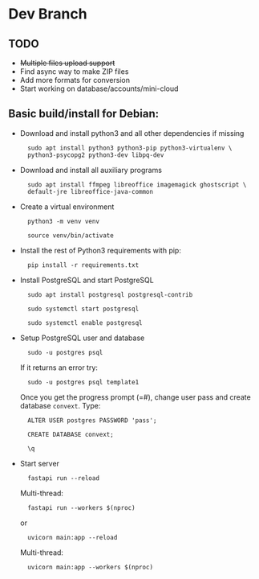 # Dev Branch

## TODO

- ~~Multiple files upload support~~
- Find async way to make ZIP files
- Add more formats for conversion
- Start working on database/accounts/mini-cloud

## Basic build/install for Debian:
- Download and install python3 and all other dependencies if missing
        
        sudo apt install python3 python3-pip python3-virtualenv \
        python3-psycopg2 python3-dev libpq-dev

- Download and install all auxiliary programs

        sudo apt install ffmpeg libreoffice imagemagick ghostscript \
        default-jre libreoffice-java-common

- Create a virtual environment
        
        python3 -m venv venv

        source venv/bin/activate

- Install the rest of Python3 requirements with pip:
        
        pip install -r requirements.txt

- Install PostgreSQL and start PostgreSQL

        sudo apt install postgresql postgresql-contrib

        sudo systemctl start postgresql

        sudo systemctl enable postgresql

- Setup PostgreSQL user and database
        
        sudo -u postgres psql

    If it returns an error try:
        
        sudo -u postgres psql template1

    Once you get the progress prompt (=#), 
    change user pass and create database `convext`. 
    Type:
        
        ALTER USER postgres PASSWORD 'pass';

        CREATE DATABASE convext;

        \q

- Start server
        
        fastapi run --reload

    Multi-thread:

        fastapi run --workers $(nproc)

    or

        uvicorn main:app --reload

    Multi-thread:

        uvicorn main:app --workers $(nproc)
